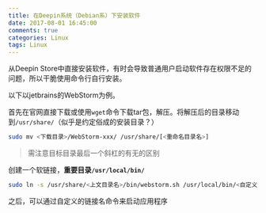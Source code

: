 ```yaml
---
title: 在Deepin系统（Debian系）下安装软件
date: 2017-08-01 16:45:00
comments: true
categories: Linux
tags: Linux
---
```


从Deepin Store中直接安装软件，有时会导致普通用户启动软件存在权限不足的问题，所以干脆使用命令行自行安装。

以下以jetbrains的WebStorm为例。

首先在官网直接下载或使用`wget`命令下载tar包，解压。将解压后的目录移动到`/usr/share/`（似乎是约定俗成的安装目录？）

<!--more-->

```bash
sudo mv <下载目录>/WebStorm-xxx/ /usr/share/[<重命名目录名>]
```

>需注意目标目录最后一个斜杠的有无的区别

创建一个软链接，**重要目录`/usr/local/bin/`**

```bash
sudo ln -s /usr/share/<上文目录名>/bin/webstorm.sh /usr/local/bin/<自定义链接名>
```


之后，可以通过自定义的链接名命令来启动应用程序

